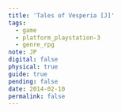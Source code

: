 ```yaml
---
title: 'Tales of Vesperia [J]'
tags:
  - game
  - platform_playstation-3
  - genre_rpg
note: JP
digital: false
physical: true
guide: true
pending: false
date: 2014-02-10
permalink: false
---
```

